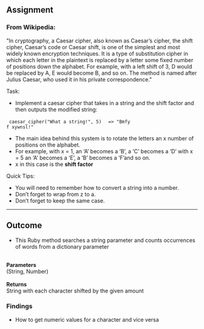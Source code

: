 ## Assignment

### From Wikipedia:
"In cryptography, a Caesar cipher, also known as Caesar’s cipher, the shift cipher, Caesar’s code or Caesar shift, is one of the simplest and most widely known encryption techniques. It is a type of substitution cipher in which each letter in the plaintext is replaced by a letter some fixed number of positions down the alphabet. For example, with a left shift of 3, D would be replaced by A, E would become B, and so on. The method is named after Julius Caesar, who used it in his private correspondence."

Task:
- Implement a caesar cipher that takes in a string and the shift factor and then outputs the modified string:

<code> caesar_cipher("What a string!", 5) </code>
<code> => "Bmfy f xywnsl!" </code>

- The main idea behind this system is to rotate the letters an x number of positions on the alphabet.
- For example, with x = 1, an ‘A’ becomes a ‘B’, a ‘C’ becomes a ‘D’
with x = 5 an ‘A’ becomes a ‘E’, a ‘B’ becomes a ‘F’and so on.
- x in this case is the <b>shift factor</b>

Quick Tips:
- You will need to remember how to convert a string into a number.
- Don’t forget to wrap from z to a.
- Don’t forget to keep the same case.

----------------------
## Outcome
- This Ruby method searches a string parameter and counts occurrences of words from a dictionary parameter
<br>
<b>Parameters</b>
<br>
(String, Number)
<br>
<br>
<b>Returns</b>
<br>
String with each character shifted by the given amount

### Findings
- How to get numeric values for a character and vice versa